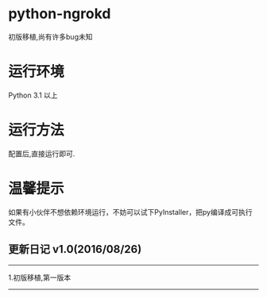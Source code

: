 # python-ngrokd
初版移植,尚有许多bug未知

# 运行环境
Python 3.1 以上

# 运行方法
配置后,直接运行即可.

# 温馨提示
如果有小伙伴不想依赖环境运行，不妨可以试下PyInstaller，把py编译成可执行文件。

## 更新日记 v1.0(2016/08/26)

***

1.初版移植,第一版本

***
